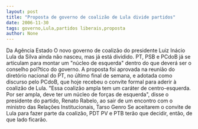 ```yaml
---
layout: post
title: "Proposta de governo de coalizão de Lula divide partidos"
date: 2006-11-30
tags: governo,Lula,partidos liberais,proposta
author: None
---
```

Da Agência Estado
O novo governo de coalizão do presidente Luiz Inácio Lula da Silva ainda não nasceu, mas já está dividido. PT, PSB e PCdoB já se articulam para montar um \"núcleo de esquerda\" dentro do que deverá ser o conselho pol?tico do governo. 
A proposta foi aprovada na reunião do diretório nacional do PT, no último final de semana, e adotada como discurso pelo PCdoB, que hoje recebeu o convite formal para aderir à coalizão de Lula. 
\"Essa coalizão ampla tem um caráter de centro-esquerda. Por ser ampla, deve ter um núcleo de forças de esquerda\", disse o presidente do partido, Renato Rabelo, ao sair de um encontro com o ministro das Relações Institucionais, Tarso Genro
Se aceitarem o convite de Lula para fazer parte da coalizão, PDT PV e PTB terão que decidir, então, de que lado ficarão.  